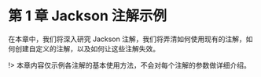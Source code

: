 # 第 1 章 Jackson 注解示例

在本章中，我们将深入研究 Jackson 注解，我们将弄清如何使用现有的注解，如何创建自定义的注解，以及如何让这些注解失效。

!> 本章内容仅示例各注解的基本使用方法，不会对每个注解的参数做详细介绍。
